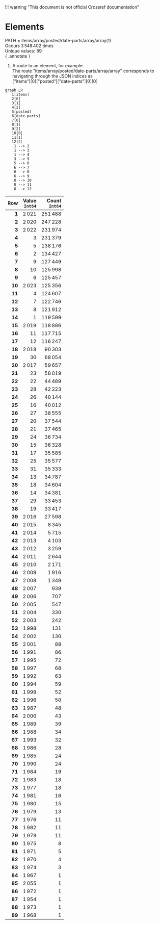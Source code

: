 !!! warning "This document is not official Crossref documentation"
# Elements
PATH = items/array/posted/date-parts/array/array(1)  
Occurs 3 548 402 times  
Unique values: 89  
{ .annotate }

1. A route to an element, for example:  
   The route "items/array/posted/date-parts/array/array" corresponds to navigating through the JSON indices as  
   ["items"][0]["posted"]["date-parts"][0][0]  

```mermaid
graph LR
   1[items]
   2[0]
   3[1]
   4[2]
   5[posted]
   6[date-parts]
   7[0]
   8[1]
   9[2]
   10[0]
   11[1]
   12[2]
    1 --> 2
    1 --> 3
    1 --> 4
    3 --> 5
    5 --> 6
    6 --> 7
    6 --> 8
    6 --> 9
    8 --> 10
    8 --> 11
    8 --> 12
```

| **Row** | **Value**<br>`Int64` | **Count**<br>`Int64` |
|--------:|---------------------:|---------------------:|
| **1**   | 2 021                | 251 488              |
| **2**   | 2 020                | 247 228              |
| **3**   | 2 022                | 231 974              |
| **4**   | 3                    | 231 379              |
| **5**   | 5                    | 138 176              |
| **6**   | 2                    | 134 427              |
| **7**   | 9                    | 127 449              |
| **8**   | 10                   | 125 998              |
| **9**   | 6                    | 125 457              |
| **10**  | 2 023                | 125 356              |
| **11**  | 4                    | 124 607              |
| **12**  | 7                    | 122 746              |
| **13**  | 8                    | 121 912              |
| **14**  | 1                    | 119 599              |
| **15**  | 2 019                | 118 886              |
| **16**  | 11                   | 117 715              |
| **17**  | 12                   | 116 247              |
| **18**  | 2 018                | 90 303               |
| **19**  | 30                   | 68 054               |
| **20**  | 2 017                | 59 657               |
| **21**  | 23                   | 58 019               |
| **22**  | 22                   | 44 489               |
| **23**  | 28                   | 42 223               |
| **24**  | 26                   | 40 144               |
| **25**  | 16                   | 40 012               |
| **26**  | 27                   | 38 555               |
| **27**  | 20                   | 37 544               |
| **28**  | 21                   | 37 465               |
| **29**  | 24                   | 36 734               |
| **30**  | 15                   | 36 328               |
| **31**  | 17                   | 35 585               |
| **32**  | 25                   | 35 577               |
| **33**  | 31                   | 35 333               |
| **34**  | 13                   | 34 787               |
| **35**  | 18                   | 34 604               |
| **36**  | 14                   | 34 381               |
| **37**  | 29                   | 33 453               |
| **38**  | 19                   | 33 417               |
| **39**  | 2 016                | 27 598               |
| **40**  | 2 015                | 8 345                |
| **41**  | 2 014                | 5 715                |
| **42**  | 2 013                | 4 103                |
| **43**  | 2 012                | 3 259                |
| **44**  | 2 011                | 2 644                |
| **45**  | 2 010                | 2 171                |
| **46**  | 2 009                | 1 916                |
| **47**  | 2 008                | 1 349                |
| **48**  | 2 007                | 939                  |
| **49**  | 2 006                | 707                  |
| **50**  | 2 005                | 547                  |
| **51**  | 2 004                | 330                  |
| **52**  | 2 003                | 242                  |
| **53**  | 1 998                | 131                  |
| **54**  | 2 002                | 130                  |
| **55**  | 2 001                | 88                   |
| **56**  | 1 991                | 86                   |
| **57**  | 1 995                | 72                   |
| **58**  | 1 997                | 68                   |
| **59**  | 1 992                | 63                   |
| **60**  | 1 994                | 59                   |
| **61**  | 1 999                | 52                   |
| **62**  | 1 996                | 50                   |
| **63**  | 1 987                | 48                   |
| **64**  | 2 000                | 43                   |
| **65**  | 1 989                | 39                   |
| **66**  | 1 988                | 34                   |
| **67**  | 1 993                | 32                   |
| **68**  | 1 986                | 28                   |
| **69**  | 1 985                | 24                   |
| **70**  | 1 990                | 24                   |
| **71**  | 1 984                | 19                   |
| **72**  | 1 983                | 18                   |
| **73**  | 1 977                | 18                   |
| **74**  | 1 981                | 16                   |
| **75**  | 1 980                | 15                   |
| **76**  | 1 979                | 13                   |
| **77**  | 1 976                | 11                   |
| **78**  | 1 982                | 11                   |
| **79**  | 1 978                | 11                   |
| **80**  | 1 975                | 8                    |
| **81**  | 1 971                | 5                    |
| **82**  | 1 970                | 4                    |
| **83**  | 1 974                | 3                    |
| **84**  | 1 967                | 1                    |
| **85**  | 2 055                | 1                    |
| **86**  | 1 972                | 1                    |
| **87**  | 1 954                | 1                    |
| **88**  | 1 973                | 1                    |
| **89**  | 1 968                | 1                    |

